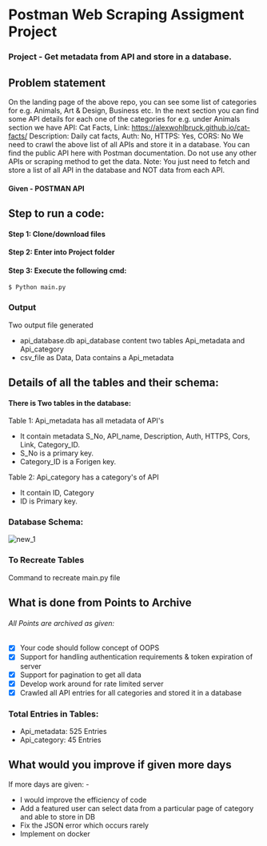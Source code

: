 # Postman Web Scraping Assigment Project 
### Project - Get metadata from API and store in a database. 
## Problem statement

On the landing page of the above repo, you can see some list of categories for e.g. Animals, Art & Design, Business etc.
In the next section you can find some API details for each one of the categories for e.g. under Animals section we have 
API:  Cat Facts, Link: https://alexwohlbruck.github.io/cat-facts/
Description: Daily cat facts, Auth: No, HTTPS: Yes, CORS: No
We need to crawl the above list of all APIs and store it in a database. You can find the public API here with Postman documentation.
Do not use any other APIs or scraping method to get the data. 
Note: You just need to fetch and store a list of all API in the database and NOT data from each API.


#### Given  -  POSTMAN API 
## Step to run a code:
#### Step 1: Clone/download files              
#### Step 2: Enter into Project folder        
#### Step 3: Execute the following cmd: 
    $ Python main.py
### Output
Two output file generated
- api_database.db api_database content two tables Api_metadata and Api_category 
- csv_file as Data, Data contains a Api_metadata 
## Details of all the tables and their schema:
#### There is Two tables in the database: 
Table 1: Api_metadata has all metadata of API's
- It contain metadata S_No, API_name, Description, Auth, HTTPS, Cors, Link, Category_ID.
- S_No is a primary key.
- Category_ID is a Forigen key.
		 
Table 2: Api_category has a category's of API
- It contain ID, Category
- ID is Primary key.

### Database Schema:
![new_1](https://user-images.githubusercontent.com/65850757/131248581-5ebc1c6c-b445-45b0-ab0f-3020e4672965.png)

### To Recreate Tables 
Command to recreate main.py file 
    

## What is done from Points to Archive
###### All Points are archived as given:
- [x] Your code should follow concept of OOPS
- [x] Support for handling authentication requirements & token expiration of server
- [x] Support for pagination to get all data
- [x] Develop work around for rate limited server
- [x] Crawled all API entries for all categories and stored it in a database

### Total Entries in Tables:
   - Api_metadata: 525 Entries
   - Api_category: 45 Entries
   
## What would you improve if given more days
   If more days are given: - 
   - I would improve the efficiency of code 
   - Add a featured user can select data from a particular page of category and able to store in DB
   - Fix the JSON error which occurs rarely
   - Implement on docker  
    
